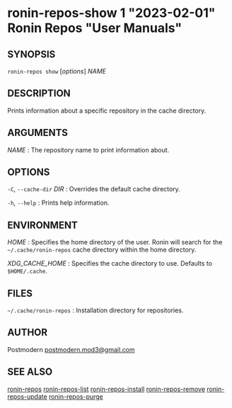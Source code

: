 # ronin-repos-show 1 "2023-02-01" Ronin Repos "User Manuals"

## SYNOPSIS

`ronin-repos show` [*options*] *NAME*

## DESCRIPTION

Prints information about a specific repository in the cache directory.

## ARGUMENTS

*NAME*
: The repository name to print information about.

## OPTIONS

`-C`, `--cache-dir` *DIR*
: Overrides the default cache directory.

`-h`, `--help`
: Prints help information.

## ENVIRONMENT

*HOME*
: Specifies the home directory of the user. Ronin will search for the
  `~/.cache/ronin-repos` cache directory within the home directory.

*XDG_CACHE_HOME*
: Specifies the cache directory to use. Defaults to `$HOME/.cache`.

## FILES

`~/.cache/ronin-repos`
: Installation directory for repositories.

## AUTHOR

Postmodern <postmodern.mod3@gmail.com>

## SEE ALSO

[ronin-repos](ronin-repos.1.md) [ronin-repos-list](ronin-repos-list.1.md) [ronin-repos-install](ronin-repos-install.1.md) [ronin-repos-remove](ronin-repos-remove.1.md) [ronin-repos-update](ronin-repos-update.1.md) [ronin-repos-purge](ronin-repos-purge.1.md)